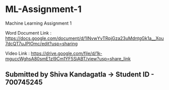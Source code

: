 # ML-Assignment-1
Machine Learning Assignment 1

Word Document Link : https://docs.google.com/document/d/1lNvwYvTRpjGza23uMdntgGk1a__Xou7dcQT7uJPIOmc/edit?usp=sharing

Video Link : https://drive.google.com/file/d/1k-mguccWghsA80smE1zl9Cm1YF5SiABT/view?usp=share_link

## Submitted by Shiva Kandagatla -> Student ID - 700745245